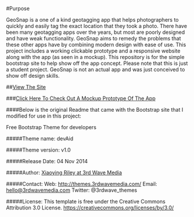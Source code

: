 #Purpose

GeoSnap is a one of a kind geotagging app that helps photographers to quickly and easily tag the exact location that they took a photo. There have been many geotagging apps over the years, but most are poorly designed and have weak functionality. GeoSnap aims to remedy the problems that these other apps have by combining modern design with ease of use. This project includes a working clickable prototype and a responsive website along with the app (as seen in a mockup). This repository is for the simple bootstrap site to help show off the app concept. Please note that this is just a student project. GeoSnap is not an actual app and was just conceived to show off design skills.

##[View The Site](http://bfunphoto.github.io/GeoSnap/)

###[Click Here To Check Out A Mockup Prototype Of The App](https://invis.io/WQ6DH1NC6)

####Below is the original Readme that came with the Bootstrap site that I modified for use in this project:

Free Bootstrap Theme for developers

#####Theme name:
devAid

#####Theme version:
v1.0

#####Release Date:
04 Nov 2014

#####Author: 
[Xiaoying Riley at 3rd Wave Media](http://themes.3rdwavemedia.com/)

#####Contact:
Web: http://themes.3rdwavemedia.com/
Email: hello@3rdwavemedia.com
Twitter: @3rdwave_themes

#####License: 
This template is free under the Creative Commons Attribution 3.0 License.
https://creativecommons.org/licenses/by/3.0/
